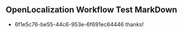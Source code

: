 ## OpenLocalization Workflow Test MarkDown
* 6f1e5c76-be55-44c6-953e-6f691ec64446 thanks!

<!--HONumber=Aug16_HO5-->



